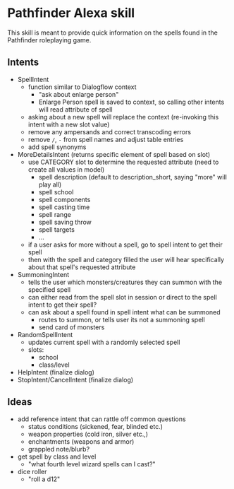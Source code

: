 # Pathfinder Alexa skill

This skill is meant to provide quick information on the spells found in the Pathfinder roleplaying game.

## Intents

- SpellIntent
  - function similar to Dialogflow context
    - "ask about enlarge person"
    - Enlarge Person spell is saved to context, so calling other intents will read attribute of spell
  - asking about a new spell will replace the context (re-invoking this intent with a new slot value)
  - remove any ampersands and correct transcoding errors
  - remove `/`, `-` from spell names and adjust table entries
  - add spell synonyms
- MoreDetailsIntent (returns specific element of spell based on slot)
  - use CATEGORY slot to determine the requested attribute (need to create all values in model)
    - spell description (default to description_short, saying "more" will play all)
    - spell school
    - spell components
    - spell casting time
    - spell range
    - spell saving throw
    - spell targets
    - ...
  - if a user asks for more without a spell, go to spell intent to get their spell
  - then with the spell and category filled the user will hear specifically about that spell's requested attribute
- SummoningIntent
  - tells the user which monsters/creatures they can summon with the specified spell
  - can either read from the spell slot in session or direct to the spell intent to get their spell?
  - can ask about a spell found in spell intent what can be summoned
    - routes to summon, or tells user its not a summoning spell
    - send card of monsters
- RandomSpellIntent
  - updates current spell with a randomly selected spell
  - slots:
    - school
    - class/level
- HelpIntent (finalize dialog)
- StopIntent/CancelIntent (finalize dialog)

## Ideas

- add reference intent that can rattle off common questions
  - status conditions (sickened, fear, blinded etc.)
  - weapon properties (cold iron, silver etc.,)
  - enchantments (weapons and armor)
  - grappled note/blurb?
- get spell by class and level
  - "what fourth level wizard spells can I cast?"
- dice roller
  - "roll a d12"